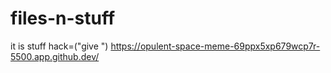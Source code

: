 # files-n-stuff
it is stuff
hack=("give ")
https://opulent-space-meme-69ppx5xp679wcp7r-5500.app.github.dev/
